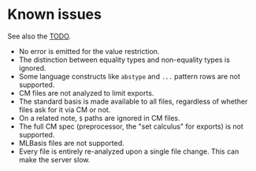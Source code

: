 # Known issues

See also the [TODO][].

- No error is emitted for the value restriction.
- The distinction between equality types and non-equality types is ignored.
- Some language constructs like `abstype` and `...` pattern rows are not supported.
- CM files are not analyzed to limit exports.
- The standard basis is made available to all files, regardless of whether files ask for it via CM or not.
- On a related note, `$` paths are ignored in CM files.
- The full CM spec (preprocessor, the "set calculus" for exports) is not supported.
- MLBasis files are not supported.
- Every file is entirely re-analyzed upon a single file change. This can make the server slow.

[todo]: /doc/todo.md
